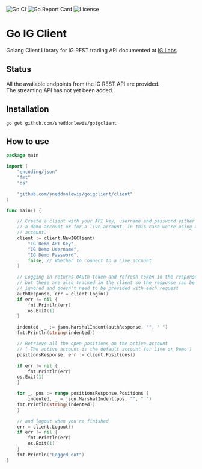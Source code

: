 ![Go CI](https://github.com/sneddonlewis/goigclient/actions/workflows/run-tests.yml/badge.svg) 
![Go Report Card](https://goreportcard.com/badge/github.com/sneddonlewis/goigclient) 
![License](https://img.shields.io/github/license/sneddonlewis/goigclient)

# Go IG Client
Golang Client Library for IG REST trading API documented at [IG Labs](https://labs.ig.com/rest-trading-api-guide.html)

## Status

All the available endpoints from the IG REST API are provided.  
The streaming API has not yet been added.

## Installation

```
go get github.com/sneddonlewis/goigclient
```

## How to use

```go
package main

import (
	"encoding/json"
	"fmt"
	"os"

	"github.com/sneddonlewis/goigclient/client"
)

func main() {

    // Create a client with your API key, username and password either for
    // a demo account or for a live account. In this case we're using a demo
    // account.
    client := client.NewIGClient(
        "IG Demo API Key",
        "IG Demo Username",
        "IG Demo Password",
        false, // Whether to connect to a Live account
    )

    // Logging in returns OAuth token and refresh token in the response
    // but these are also tracked in the client so the response can be
    // ignored and doesn't need to be provided with each request
    authResponse, err = client.Login()
    if err != nil {
        fmt.Println(err)
        os.Exit(1)
    }

    indented, _ := json.MarshalIndent(authResponse, "", " ")
    fmt.Println(string(indented))

    // Retrieve all the open positions on the active account
    // ( The active account is the default account for Live or Demo )
    positionsResponse, err := client.Positions()

    if err != nil {
        fmt.Println(err)
	os.Exit(1)
    }

    for _, pos := range positionsResponse.Positions {
        indented, _ = json.MarshalIndent(pos, "", " ")
	fmt.Println(string(indented))
    }

    // and logout when you're finished
    err = client.Logout()
    if err != nil {
        fmt.Println(err)
        os.Exit(1)
    }
    fmt.Println("Logged out")
}
```

